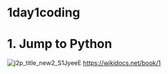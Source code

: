 # 1day1coding

# 1. Jump to Python
![j2p_title_new2_S1JyeeE](https://user-images.githubusercontent.com/56706812/75627897-97436100-5c17-11ea-8ac1-956491e61098.jpg)
https://wikidocs.net/book/1
